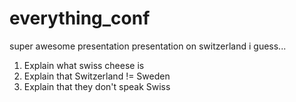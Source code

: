 # everything_conf
super awesome presentation
presentation on switzerland i guess...
1. Explain what swiss cheese is
2. Explain that Switzerland != Sweden
3. Explain that they don't speak Swiss
